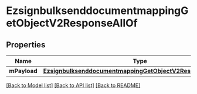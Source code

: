 # EzsignbulksenddocumentmappingGetObjectV2ResponseAllOf

## Properties
Name | Type | Description | Notes
------------ | ------------- | ------------- | -------------
**mPayload** | [**EzsignbulksenddocumentmappingGetObjectV2ResponseMPayload**](EzsignbulksenddocumentmappingGetObjectV2ResponseMPayload.md) |  | 

[[Back to Model list]](../README.md#documentation-for-models) [[Back to API list]](../README.md#documentation-for-api-endpoints) [[Back to README]](../README.md)


